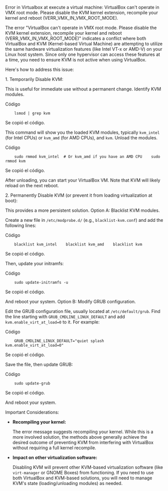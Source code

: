 Error in Virtualbox at execute a virtual machine:
VirtualBox can't operate in VMX root mode. Please disable the KVM kernel extension, recompile your kernel and reboot (VERR_VMX_IN_VMX_ROOT_MODE).



The error "VirtualBox can't operate in VMX root mode. Please disable the KVM kernel extension, recompile your kernel and reboot (VERR\_VMX\_IN\_VMX\_ROOT\_MODE)" indicates a conflict where both VirtualBox and KVM (Kernel-based Virtual Machine) are attempting to utilize the same hardware virtualization features (like Intel VT-x or AMD-V) on your Linux host system. Since only one hypervisor can access these features at a time, you need to ensure KVM is not active when using VirtualBox. 

Here's how to address this issue: 

1\. Temporarily Disable KVM: 

This is useful for immediate use without a permanent change. Identify KVM modules. 

Código

        lsmod | grep kvm

Se copió el código.

This command will show you the loaded KVM modules, typically `kvm_intel` (for Intel CPUs) or `kvm_amd` (for AMD CPUs), and `kvm`. Unload the modules. 

Código

        sudo rmmod kvm_intel  # Or kvm_amd if you have an AMD CPU    sudo rmmod kvm

Se copió el código.

After unloading, you can start your VirtualBox VM. Note that KVM will likely reload on the next reboot. 

2\. Permanently Disable KVM (or prevent it from loading virtualization at boot): 

This provides a more persistent solution. Option A: Blacklist KVM modules. 

Create a new file in `/etc/modprobe.d/` (e.g., `blacklist-kvm.conf`) and add the following lines: 

Código

        blacklist kvm_intel    blacklist kvm_amd    blacklist kvm

Se copió el código.

Then, update your initramfs: 

Código

        sudo update-initramfs -u

Se copió el código.

And reboot your system. Option B: Modify GRUB configuration. 

Edit the GRUB configuration file, usually located at `/etc/default/grub`. Find the line starting with `GRUB_CMDLINE_LINUX_DEFAULT` and add `kvm.enable_virt_at_load=0` to it. For example: 

Código

        GRUB_CMDLINE_LINUX_DEFAULT="quiet splash kvm.enable_virt_at_load=0"

Se copió el código.

Save the file, then update GRUB: 

Código

        sudo update-grub

Se copió el código.

And reboot your system. 

Important Considerations: 

-   **Recompiling your kernel:**
    
    The error message suggests recompiling your kernel. While this is a more involved solution, the methods above generally achieve the desired outcome of preventing KVM from interfering with VirtualBox without requiring a full kernel recompile.
    
-   **Impact on other virtualization software:**
    
    Disabling KVM will prevent other KVM-based virtualization software (like `virt-manager` or GNOME Boxes) from functioning. If you need to use both VirtualBox and KVM-based solutions, you will need to manage KVM's state (loading/unloading modules) as needed.

